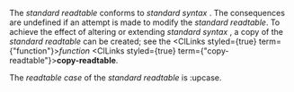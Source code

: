  



The *standard readtable* conforms to *standard syntax* . The consequences are undefined if an attempt is made to modify the *standard readtable*. To achieve the effect of altering or extending *standard syntax* , a copy of the *standard readtable* can be created; see the <ClLinks styled={true} term={"function"}><i>function</i></ClLinks> <ClLinks styled={true} term={"copy-readtable"}><b>copy-readtable</b></ClLinks>. 



The *readtable case* of the *standard readtable* is :upcase.  







